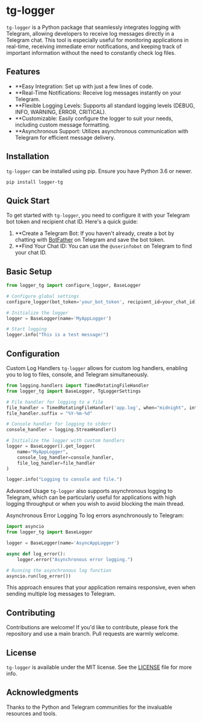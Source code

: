 # tg-logger
`tg-logger` is a Python package that seamlessly integrates logging with Telegram, allowing developers to receive log messages directly in a Telegram chat. This tool is especially useful for monitoring applications in real-time, receiving immediate error notifications, and keeping track of important information without the need to constantly check log files.

## Features
- **Easy Integration: Set up with just a few lines of code.
- **Real-Time Notifications: Receive log messages instantly on your Telegram.
- **Flexible Logging Levels: Supports all standard logging levels (DEBUG, INFO, WARNING, ERROR, CRITICAL).
- **Customizable: Easily configure the logger to suit your needs, including custom message formatting.
- **Asynchronous Support: Utilizes asynchronous communication with Telegram for efficient message delivery.

## Installation
`tg-logger` can be installed using pip. Ensure you have Python 3.6 or newer.

```bash
pip install logger-tg
```

## Quick Start
To get started with `tg-logger`, you need to configure it with your Telegram bot token and recipient chat ID. Here's a quick guide:

1. **Create a Telegram Bot: If you haven't already, create a bot by chatting with [BotFather](https://t.me/botfather) on Telegram and save the bot token.
2. **Find Your Chat ID: You can use the `@userinfobot` on Telegram to find your chat ID.

## Basic Setup
```python
from logger_tg import configure_logger, BaseLogger

# Configure global settings
configure_logger(bot_token='your_bot_token', recipient_id=your_chat_id)

# Initialize the logger
logger = BaseLogger(name='MyAppLogger')

# Start logging
logger.info("This is a test message!")
```

## Configuration
Custom Log Handlers
`tg-logger` allows for custom log handlers, enabling you to log to files, console, and Telegram simultaneously.

```python
from logging.handlers import TimedRotatingFileHandler
from logger_tg import BaseLogger, TgLoggerSettings

# File handler for logging to a file
file_handler = TimedRotatingFileHandler('app.log', when="midnight", interval=1)
file_handler.suffix = "%Y-%m-%d"

# Console handler for logging to stderr
console_handler = logging.StreamHandler()

# Initialize the logger with custom handlers
logger = BaseLogger().get_logger(
    name="MyAppLogger",
    console_log_handler=console_handler,
    file_log_handler=file_handler
)

logger.info("Logging to console and file.")
```

Advanced Usage
`tg-logger` also supports asynchronous logging to Telegram, which can be particularly useful for applications with high logging throughput or when you wish to avoid blocking the main thread.

Asynchronous Error Logging
To log errors asynchronously to Telegram:

```python
import asyncio
from logger_tg import BaseLogger

logger = BaseLogger(name='AsyncAppLogger')

async def log_error():
    logger.error("Asynchronous error logging.")

# Running the asynchronous log function
asyncio.run(log_error())
```
This approach ensures that your application remains responsive, even when sending multiple log messages to Telegram.

## Contributing
Contributions are welcome! If you'd like to contribute, please fork the repository and use a main branch. Pull requests are warmly welcome.

## License
`tg-logger` is available under the MIT license. See the [LICENSE](LICENSE) file for more info.

## Acknowledgments
Thanks to the Python and Telegram communities for the invaluable resources and tools.
